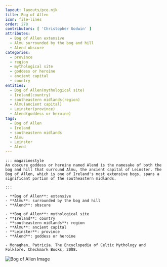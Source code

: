 ```yaml
---
layout: layouts/pce.njk
title: Bog of Allen
icon: file-lines
order: 278
contributors: [ 'Christopher Godwin' ]
attributes:
  - Bog of Allen extensive
  - Almu surrounded by the bog and hill
  - Alend obscure
categories:
  - province
  - region
  - mythological site
  - goddess or heroine
  - ancient capital
  - country
entities:
  - Bog of Allen(mythological site)
  - Ireland(country)
  - southeastern midlands(region)
  - Almu(ancient capital)
  - Leinster(province)
  - Alend(goddess or heroine)
tags:
  - Bog of Allen
  - Ireland
  - southeastern midlands
  - Almu
  - Leinster
  - Alend
---
```

``` tab [group1:Info]
::: magazinestyle
An obscure goddess or heroine named Alend is the namesake of both the bog and hill that surround Almu, the ancient capital of Leinster. The Bog of Allen, which is one of Ireland's most extensive bogs, spans a significant portion of the southeastern midlands.

:::
```
``` tab [group1:Attributes]
- **Bog of Allen**: extensive
- **Almu**: surrounded by the bog and hill
- **Alend**: obscure
```
``` tab [group1:Entities]
- **Bog of Allen**: mythological site
- **Ireland**: country
- **southeastern midlands**: region
- **Almu**: ancient capital
- **Leinster**: province
- **Alend**: goddess or heroine
```
``` tab [group1:Sources]
- Monaghan, Patricia. The Encyclopedia of Celtic Mythology and Folklore. Checkmark Books, 2008.
```
![Bog of Allen Image](['https://upload.wikimedia.org/wikipedia/commons/thumb/c/c8/Bog_of_Allen_-_Croghan_Hill.jpg/1200px-Bog_of_Allen_-_Croghan_Hill.jpg'])
